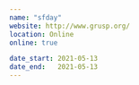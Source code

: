 ```yaml
---
name: "sfday"
website: http://www.grusp.org/
location: Online
online: true

date_start: 2021-05-13
date_end:   2021-05-13
---
```

